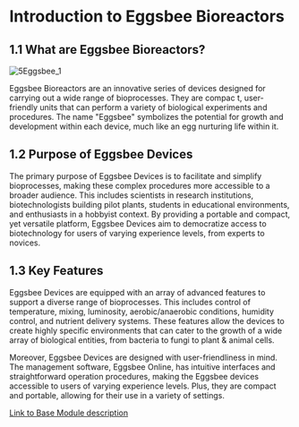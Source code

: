 # Introduction to Eggsbee Bioreactors

## 1.1 What are Eggsbee Bioreactors?

![5Eggsbee_1](https://github.com/bioworlds/eggsbee/assets/140448792/1cb71e92-2422-4600-87dd-42eede6585b5)

Eggsbee Bioreactors are an innovative series of devices designed for carrying out a wide range of bioprocesses. They are compac
t, user-friendly units that can perform a variety of biological experiments and procedures. The name "Eggsbee" symbolizes the potential for growth and development within each device, much like an egg nurturing life within it.

## 1.2 Purpose of Eggsbee Devices

The primary purpose of Eggsbee Devices is to facilitate and simplify bioprocesses, making these complex procedures more accessible to a broader audience. This includes scientists in research institutions, biotechnologists building pilot plants, students in educational environments, and enthusiasts in a hobbyist context. By providing a portable and compact, yet versatile platform, Eggsbee Devices aim to democratize access to biotechnology for users of varying experience levels, from experts to novices.

## 1.3 Key Features

Eggsbee Devices are equipped with an array of advanced features to support a diverse range of bioprocesses. This includes control of temperature, mixing, luminosity, aerobic/anaerobic conditions, humidity control, and nutrient delivery systems. These features allow the devices to create highly specific environments that can cater to the growth of a wide array of biological entities, from bacteria to fungi to plant & animal cells.

Moreover, Eggsbee Devices are designed with user-friendliness in mind. The management software, Eggsbee Online, has intuitive interfaces and straightforward operation procedures, making the Eggsbee devices accessible to users of varying experience levels. Plus, they are compact and portable, allowing for their use in a variety of settings.

[Link to Base Module description](base_module.md)
